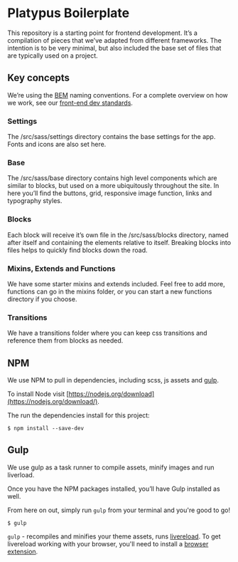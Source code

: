# Platypus Boilerplate

This repository is a starting point for frontend development. It’s a compilation of pieces that we’ve adapted from different frameworks. The intention is to be very minimal, but also included the base set of files that are typically used on a project.

## Key concepts
We’re using the [BEM](https://en.bem.info) naming conventions. For a complete overview on how we work, see our [front-end dev standards](https://github.com/compasscreative/front-end-web-dev-standards/blob/master/README.md).

### Settings
The /src/sass/settings directory contains the base settings for the app. Fonts and icons are also set here.

### Base
The /src/sass/base directory contains high level components which are similar to blocks, but used on a more ubiquitously throughout the site. In here you’ll find the buttons, grid, responsive image function, links and typography styles.

### Blocks
Each block will receive it’s own file in the /src/sass/blocks directory, named after itself and containing the elements relative to itself. Breaking blocks into files helps to quickly find blocks down the road.

### Mixins, Extends and Functions
We have some starter mixins and extends included. Feel free to add more, functions can go in the mixins folder, or you can start a new functions directory if you choose.

### Transitions
We have a transitions folder where you can keep css transitions and reference them from blocks as needed.

## NPM

We use NPM to pull in dependencies, including scss, js assets and [gulp](http://gulpjs.com).

To install Node visit [https://nodejs.org/download](https://nodejs.org/download/).

The run the dependencies install for this project:

```
$ npm install --save-dev
```

## Gulp

We use gulp as a task runner to compile assets, minify images and run liverload.

Once you have the NPM packages installed, you’ll have Gulp installed as well.

From here on out, simply run `gulp` from your terminal and you're good to go!
```
$ gulp
```

`gulp` - recompiles and minifies your theme assets, runs [livereload](http://livereload.com). To get livereload working with your browser, you'll need to install a [browser extension](http://livereload.com/extensions/).
